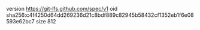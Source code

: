 version https://git-lfs.github.com/spec/v1
oid sha256:c4f4250d64dd269236d21c8bdf889c82945b58432cf1352eb1f6e08593e62bc7
size 812
